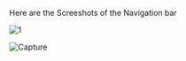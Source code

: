 Here are the Screeshots of the Navigation bar

![1](https://github.com/user-attachments/assets/1eedee76-55d6-4b25-af53-c25db30a6a9f)

![Capture](https://github.com/user-attachments/assets/10b0b278-aff4-49cf-a8c5-84db2dd3afe7)
